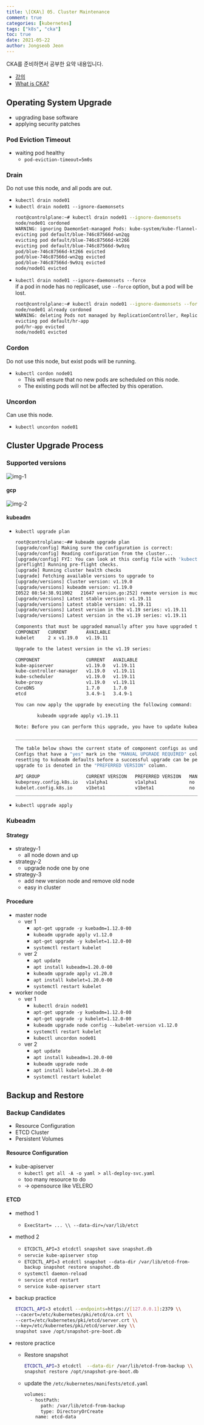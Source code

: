 ```yaml
---
title: \[CKA\] 05. Cluster Maintenance
comment: true
categories: [kubernetes]
tags: ["k8s", "cka"]
toc: true
date: 2021-05-22
author: Jongseob Jeon
---
```


CKA를 준비하면서 공부한 요약 내용입니다.
- [강의](https://www.udemy.com/course/certified-kubernetes-administrator-with-practice-tests/)
- [What is CKA?](https://www.cncf.io/certification/cka/)

## Operating System Upgrade

- upgrading base software
- applying security patches

### Pod Eviction Timeout
- waiting pod healthy
  - `pod-eviction-timeout=5m0s`

### Drain
Do not use this node, and all pods are out.

- `kubectl drain node01`
- `kubectl drain node01 --ignore-daemonsets`
  ```bash
  root@controlplane:~# kubectl drain node01 --ignore-daemonsets
  node/node01 cordoned
  WARNING: ignoring DaemonSet-managed Pods: kube-system/kube-flannel-ds-x6dgs, kube-system/kube-proxy-jfmxw
  evicting pod default/blue-746c87566d-wn2qg
  evicting pod default/blue-746c87566d-kt266
  evicting pod default/blue-746c87566d-9w9zq
  pod/blue-746c87566d-kt266 evicted
  pod/blue-746c87566d-wn2qg evicted
  pod/blue-746c87566d-9w9zq evicted
  node/node01 evicted
  ```
- `kubectl drain node01 --ignore-daemonsets --force`  
  if a pod in node has no replicaset, use `--force` option, but a pod will be lost.
  ```bash
  root@controlplane:~# kubectl drain node01 --ignore-daemonsets --force
  node/node01 already cordoned
  WARNING: deleting Pods not managed by ReplicationController, ReplicaSet, Job, DaemonSet or StatefulSet: default/hr-app; ignoring DaemonSet-managed Pods: kube-system/kube-flannel-ds-x6dgs, kube-system/kube-proxy-jfmxw
  evicting pod default/hr-app
  pod/hr-app evicted
  node/node01 evicted
  ```

### Cordon
Do not use this node, but exist pods will be running.

- `kubectl cordon node01`
  - This will ensure that no new pods are scheduled on this node.
  - The existing pods will not be affected by this operation.

### Uncordon
Can use this node.

- `kubectl uncordon node01`

## Cluster Upgrade Process

### Supported versions

![img-1](/imgs/cka/cluster_maintenance-1.png)

#### gcp

![img-2](/imgs/cka/cluster_maintenance-2.png)

#### kubeadm

- `kubectl upgrade plan`
  ```bash
  root@controlplane:~## kubeadm upgrade plan
  [upgrade/config] Making sure the configuration is correct:
  [upgrade/config] Reading configuration from the cluster...
  [upgrade/config] FYI: You can look at this config file with 'kubectl -n kube-system get cm kubeadm-config -oyaml'
  [preflight] Running pre-flight checks.
  [upgrade] Running cluster health checks
  [upgrade] Fetching available versions to upgrade to
  [upgrade/versions] Cluster version: v1.19.0
  [upgrade/versions] kubeadm version: v1.19.0
  I0522 08:54:38.911002   21647 version.go:252] remote version is much newer: v1.21.1; falling back to: stable-1.19
  [upgrade/versions] Latest stable version: v1.19.11
  [upgrade/versions] Latest stable version: v1.19.11
  [upgrade/versions] Latest version in the v1.19 series: v1.19.11
  [upgrade/versions] Latest version in the v1.19 series: v1.19.11
  
  Components that must be upgraded manually after you have upgraded the control plane with 'kubeadm upgrade apply':
  COMPONENT   CURRENT       AVAILABLE
  kubelet     2 x v1.19.0   v1.19.11
  
  Upgrade to the latest version in the v1.19 series:
  
  COMPONENT                 CURRENT   AVAILABLE
  kube-apiserver            v1.19.0   v1.19.11
  kube-controller-manager   v1.19.0   v1.19.11
  kube-scheduler            v1.19.0   v1.19.11
  kube-proxy                v1.19.0   v1.19.11
  CoreDNS                   1.7.0     1.7.0
  etcd                      3.4.9-1   3.4.9-1
  
  You can now apply the upgrade by executing the following command:
  
          kubeadm upgrade apply v1.19.11
  
  Note: Before you can perform this upgrade, you have to update kubeadm to v1.19.11.
  
  _____________________________________________________________________
  
  The table below shows the current state of component configs as understood by this version of kubeadm.
  Configs that have a "yes" mark in the "MANUAL UPGRADE REQUIRED" column require manual config upgrade or
  resetting to kubeadm defaults before a successful upgrade can be performed. The version to manually
  upgrade to is denoted in the "PREFERRED VERSION" column.
  
  API GROUP                 CURRENT VERSION   PREFERRED VERSION   MANUAL UPGRADE REQUIRED
  kubeproxy.config.k8s.io   v1alpha1          v1alpha1            no
  kubelet.config.k8s.io     v1beta1           v1beta1             no
  _____________________________________________________________________
  ```

- `kubectl upgrade apply`

### Kubeadm

#### Strategy
- strategy-1
  - all node down and up
- strategy-2
  - upgrade node one by one
- strategy-3
  - add new version node and remove old node
  - easy in cluster

#### Procedure
- master node
  - ver 1
    - `apt-get upgrade -y kuebadm=1.12.0-00`
    - `kubeadm upgrade apply v1.12.0`
    - `apt-get upgrade -y kubelet=1.12.0-00`
    - `systemctl restart kubelet`
  - ver 2
    - `apt update`
    - `apt install kubeadm=1.20.0-00`
    - `kubeadm upgrade apply v1.20.0`
    - `apt install kubelet=1.20.0-00`
    - `systemctl restart kubelet`
- worker node
  - ver 1
    - `kubectl drain node01`
    - `apt-get upgrade -y kuebadm=1.12.0-00`
    - `apt-get upgrade -y kubelet=1.12.0-00`
    - `kubeadm upgrade node config --kubelet-version v1.12.0`
    - `systemctl restart kubelet`
    - `kubectl uncordon node01`
  - ver 2
    - `apt update`
    - `apt install kubeadm=1.20.0-00`
    - `kubeadm upgrade node`
    - `apt install kubelet=1.20.0-00`
    - `systemctl restart kubelet`

## Backup and Restore

### Backup Candidates
- Resource Configuration
- ETCD Cluster
- Persistent Volumes

#### Resource Configuration

- kube-apiserver
  - `kubectl get all -A -o yaml > all-deploy-svc.yaml`
  - too many resource to do
  - → opensource like VELERO

#### ETCD
- method 1
  - `ExecStart= ... \\ --data-dir=/var/lib/etct`
- method 2
  - `ETCDCTL_API=3 etcdctl snapshot save snapshot.db`
  - `servcie kube-apiserver stop`
  - `ETCDCTL_API=3 etcdctl snapshot --data-dir /var/lib/etcd-from-backup snapshot restore snapshot.db`
  - `systemctl daemon-reload`
  - `service etcd restart`
  - `service kube-apiserver start`

- backup practice
  ```bash
  ETCDCTL_API=3 etcdctl --endpoints=https://[127.0.0.1]:2379 \\
  --cacert=/etc/kubernetes/pki/etcd/ca.crt \\
  --cert=/etc/kubernetes/pki/etcd/server.crt \\
  --key=/etc/kubernetes/pki/etcd/server.key \\
  snapshot save /opt/snapshot-pre-boot.db
  ```
- restore practice
  - Restore snapshot
    ```bash
    ETCDCTL_API=3 etcdctl  --data-dir /var/lib/etcd-from-backup \\
    snapshot restore /opt/snapshot-pre-boot.db
    ```
  - update the `/etc/kubernetes/manifests/etcd.yaml`
    ```bash
    volumes:
      - hostPath:
          path: /var/lib/etcd-from-backup
          type: DirectoryOrCreate
        name: etcd-data
    ```
